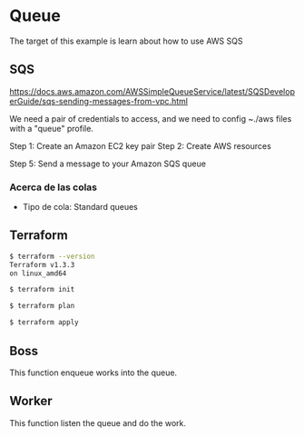 # Queue
The target of this example is learn about how to use AWS SQS

## SQS
https://docs.aws.amazon.com/AWSSimpleQueueService/latest/SQSDeveloperGuide/sqs-sending-messages-from-vpc.html

We need a pair of credentials to access, and we need to config ~./aws files with a "queue" profile.

Step 1: Create an Amazon EC2 key pair
Step 2: Create AWS resources

Step 5: Send a message to your Amazon SQS queue

### Acerca de las colas
 - Tipo de cola: Standard queues

## Terraform

```bash
$ terraform --version
Terraform v1.3.3
on linux_amd64
```

```bash
$ terraform init
```

```bash
$ terraform plan 
```

```bash
$ terraform apply 
```

## Boss
This function enqueue works into the queue.

## Worker
This function listen the queue and do the work.